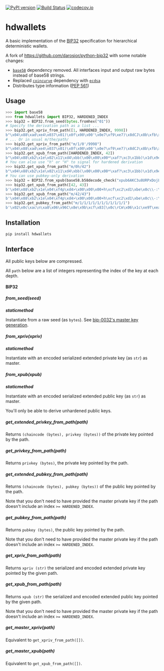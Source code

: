 [![PyPI version](https://img.shields.io/pypi/v/hdwallets)](https://pypi.org/project/hdwallets)
[![Build Status](https://github.com/hukkinj1/hdwallets/workflows/Tests/badge.svg?branch=master)](https://github.com/hukkinj1/hdwallets/actions?query=workflow%3ATests+branch%3Amaster+event%3Apush)
[![codecov.io](https://codecov.io/gh/hukkinj1/hdwallets/branch/master/graph/badge.svg)](https://codecov.io/gh/hukkinj1/hdwallets)

# hdwallets

A basic implementation of the [BIP32](https://github.com/bitcoin/bips/blob/master/bip-0032.mediawiki) specification for hierarchical deterministic wallets.

A fork of https://github.com/darosior/python-bip32 with some notable changes:

- [`base58`](https://pypi.org/project/base58/) dependency removed.
  All interfaces input and output raw bytes instead of base58 strings.
- Replaced [`coincurve`](https://pypi.org/project/coincurve/) dependency with [`ecdsa`](https://pypi.org/project/ecdsa/)
- Distributes type information ([PEP 561](https://www.python.org/dev/peps/pep-0561/))

## Usage

```python
>>> import base58
>>> from hdwallets import BIP32, HARDENED_INDEX
>>> bip32 = BIP32.from_seed(bytes.fromhex("01"))
# Specify the derivation path as a list ...
>>> bip32.get_xpriv_from_path([1, HARDENED_INDEX, 9998])
b"\x04\x88\xad\xe4\x037\x01)\x0f\x00\x00'\x0e7\xf9\xe7)\x8dCJ\x8b\xfb\xc2j#\xeb\xc0++\xdf}I\x80\xdfr\xef6\xad0\xf7K\x0ceE\xea\x00\xb3D8\x0b\x0e\xf4-\x9a\xe6\x91\xe9\x82\xe8\xbf\x9a\x97\x15\xfe?\x17\xdc[\xf7\xc5\xfb?\xbezaz\\\xb9"
# ... Or in usual m/the/path/
>>> bip32.get_xpriv_from_path("m/1/0'/9998")
b"\x04\x88\xad\xe4\x037\x01)\x0f\x00\x00'\x0e7\xf9\xe7)\x8dCJ\x8b\xfb\xc2j#\xeb\xc0++\xdf}I\x80\xdfr\xef6\xad0\xf7K\x0ceE\xea\x00\xb3D8\x0b\x0e\xf4-\x9a\xe6\x91\xe9\x82\xe8\xbf\x9a\x97\x15\xfe?\x17\xdc[\xf7\xc5\xfb?\xbezaz\\\xb9"
>>> bip32.get_xpub_from_path([HARDENED_INDEX, 42])
b"\x04\x88\xb2\x1e\x02\x11\xd4\xbb(\x00\x00\x00*\xaf?\xc3\x1bb)\x1d\x9e$\x91\xda\xc2b\x8e\x1fm\x7f6\x8c(\x8e'2.\x99-\xf2\xa1\x83\xd7F\x18\x03bB\xb0\xe5\x0b\xb8$\x97\xf0\xf3\xe47\xea\xd6\xd4\xa0\xe3~-#\xbf\t\xf5\x19\xb7\xd1\x06b\xb0\xac\xc5\xd4"
# You can also use "h" or "H" to signal for hardened derivation
>>> bip32.get_xpub_from_path("m/0h/42")
b"\x04\x88\xb2\x1e\x02\x11\xd4\xbb(\x00\x00\x00*\xaf?\xc3\x1bb)\x1d\x9e$\x91\xda\xc2b\x8e\x1fm\x7f6\x8c(\x8e'2.\x99-\xf2\xa1\x83\xd7F\x18\x03bB\xb0\xe5\x0b\xb8$\x97\xf0\xf3\xe47\xea\xd6\xd4\xa0\xe3~-#\xbf\t\xf5\x19\xb7\xd1\x06b\xb0\xac\xc5\xd4"
# You can use pubkey-only derivation
>>> bip32 = BIP32.from_xpub(base58.b58decode_check("xpub6AKC3u8URPxDojLnFtNdEPFkNsXxHfgRhySvVfEJy9SVvQAn14XQjAoFY48mpjgutJNfA54GbYYRpR26tFEJHTHhfiiZZ2wdBBzydVp12yU"))
>>> bip32.get_xpub_from_path([42, 43])
b'\x04\x88\xb2\x1e\x04\xf4p\xd4>\x00\x00\x00+h\xcf\xc2\xd1\xbe\x0c\\-:\x9fpDy\\x\xd5E\xc1\x988\xb1\xe2X\xd1\xba\xb1\xeac\x96\xb04\x8f\x02\xaf?<\xbe>\x92\xcc\xc1fq~\xa9\xcd\xcb\x10\xd5\x15]K\xd6\x10+\xdb\xa8\xb4\xedo\xd2hc\xf9x'
>>> bip32.get_xpub_from_path("m/42/43")
b'\x04\x88\xb2\x1e\x04\xf4p\xd4>\x00\x00\x00+h\xcf\xc2\xd1\xbe\x0c\\-:\x9fpDy\\x\xd5E\xc1\x988\xb1\xe2X\xd1\xba\xb1\xeac\x96\xb04\x8f\x02\xaf?<\xbe>\x92\xcc\xc1fq~\xa9\xcd\xcb\x10\xd5\x15]K\xd6\x10+\xdb\xa8\xb4\xedo\xd2hc\xf9x'
>>> bip32.get_pubkey_from_path("m/1/1/1/1/1/1/1/1/1/1/1")
b'\x02\x0c\xac\n\xa8\x06\x96C\x8e\x9b\xcf\x83]\x0c\rCm\x06\x1c\xe9T\xealo\xa2\xdf\x195\xebZ\x9b\xb8\x9e'
```

## Installation

```sh
pip install hdwallets
```

## Interface

All public keys below are compressed.

All `path` below are a list of integers representing the index of the key at each depth.

#### BIP32

##### from\_seed(seed)

__*staticmethod*__

Instantiate from a raw seed (as `bytes`). See
[bip-0032's master key generation](https://github.com/bitcoin/bips/blob/master/bip-0032.mediawiki#master-key-generation).

##### from\_xpriv(xpriv)

__*staticmethod*__

Instantiate with an encoded serialized extended private key (as `str`) as master.

##### from\_xpub(xpub)

__*staticmethod*__

Instantiate with an encoded serialized extended public key (as `str`) as master.

You'll only be able to derive unhardened public keys.

##### get\_extended\_privkey\_from\_path(path)

Returns `(chaincode (bytes), privkey (bytes))` of the private key pointed by the path.

##### get\_privkey\_from\_path(path)

Returns `privkey (bytes)`, the private key pointed by the path.

##### get\_extended\_pubkey\_from\_path(path)

Returns `(chaincode (bytes), pubkey (bytes))` of the public key pointed by the path.

Note that you don't need to have provided the master private key if the path doesn't include an index `>= HARDENED_INDEX`.

##### get\_pubkey\_from\_path(path)

Returns `pubkey (bytes)`, the public key pointed by the path.

Note that you don't need to have provided the master private key if the path doesn't include an index `>= HARDENED_INDEX`.

##### get\_xpriv\_from\_path(path)

Returns `xpriv (str)` the serialized and encoded extended private key pointed by the given path.

##### get\_xpub\_from\_path(path)

Returns `xpub (str)` the serialized and encoded extended public key pointed by the given path.

Note that you don't need to have provided the master private key if the path doesn't include an index `>= HARDENED_INDEX`.

##### get\_master\_xpriv(path)

Equivalent to `get_xpriv_from_path([])`.

##### get\_master\_xpub(path)

Equivalent to `get_xpub_from_path([])`.
